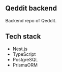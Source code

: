 ## Qeddit backend

Backend repo of Qeddit.

## Tech stack

- Nest.js
- TypeScript
- PostgreSQL
- PrismaORM
